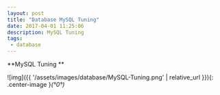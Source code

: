 ```yaml
---
layout: post
title: "Database MySQL Tuning"
date: 2017-04-01 11:25:06
description: MySQL Tuning
tags: 
 - database
---
```


**MySQL Tuning **


![img]({{ '/assets/images/database/MySQL-Tuning.png' | relative_url }}){: .center-image }*(°0°)*


